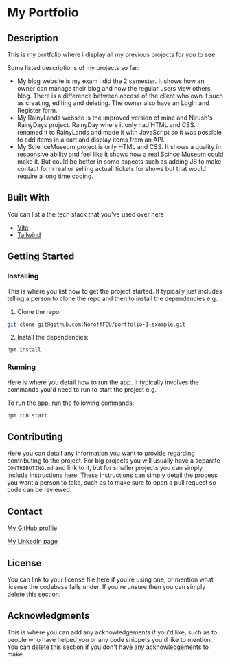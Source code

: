 # My Portfolio

## Description

This is my portfolio where i display all my previous projects for you to see

Some listed descriptions of my projects so far:

- My blog website is my exam i did the 2 semester. It shows how an owner can manage their blog and how the regular users view others blog. There is a difference between access of the client who own it such as creating, editing and deleting. The owner also have an LogIn and Register form.
- My RainyLands website is the improved version of mine and Nirush's RainyDays project. RainyDay where it only had HTML and CSS. I renamed it to RainyLands and made it with JavaScript so it was possible to add items in a cart and display items from an API.
- My ScienceMuseum project is only HTML and CSS. It shows a quality in responsive ability and feel like it shows how a real Scince Museum could make it. But could be better in some aspects such as adding JS to make contact form real or selling actuall tickets for shows but that would require a long time coding.

## Built With

You can list a the tech stack that you've used over here

- [Vite](https://vite.dev/)
- [Tailwind](https://tailwindcss.com/)

## Getting Started

### Installing

This is where you list how to get the project started. It typically just includes telling a person to clone the repo and then to install the dependencies e.g.

1. Clone the repo:

```bash
git clone git@github.com:NoroffFEU/portfolio-1-example.git
```

2. Install the dependencies:

```
npm install
```

### Running

Here is where you detail how to run the app. It typically involves the commands you'd need to run to start the project e.g.

To run the app, run the following commands:

```bash
npm run start
```

## Contributing

Here you can detail any information you want to provide regarding contributing to the project. For big projects you will usually have a separate `CONTRIBUTING.md` and link to it, but for smaller projects you can simply include instructions here. These instructions can simply detail the process you want a person to take, such as to make sure to open a pull request so code can be reviewed.

## Contact

[My GitHub profile](https://github.com/SanderTorg)

[My LinkedIn page](https://www.linkedin.com/in/sander-torgersen-545456336/)

## License

You can link to your license file here if you're using one, or mention what license the codebase falls under. If you're unsure then you can simply delete this section.

## Acknowledgments

This is where you can add any acknowledgements if you'd like, such as to people who have helped you or any code snippets you'd like to mention. You can delete this section if you don't have any acknowledgements to make.
